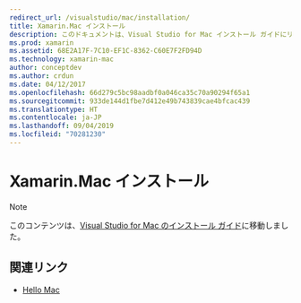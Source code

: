 ```yaml
---
redirect_url: /visualstudio/mac/installation/
title: Xamarin.Mac インストール
description: このドキュメントは、Visual Studio for Mac インストール ガイドにリンクしています。そのガイドでは、macOS 開発のために Xamarin.Mac をインストールする方法を説明しています。
ms.prod: xamarin
ms.assetid: 68E2A17F-7C10-EF1C-8362-C60E7F2FD94D
ms.technology: xamarin-mac
author: conceptdev
ms.author: crdun
ms.date: 04/12/2017
ms.openlocfilehash: 66d279c5bc98aadbf0a046ca35c70a90294f65a1
ms.sourcegitcommit: 933de144d1fbe7d412e49b743839cae4bfcac439
ms.translationtype: HT
ms.contentlocale: ja-JP
ms.lasthandoff: 09/04/2019
ms.locfileid: "70281230"
---
```

# <a name="xamarinmac-installation"></a>Xamarin.Mac インストール

> [!NOTE]
> このコンテンツは、[Visual Studio for Mac のインストール ガイド](https://docs.microsoft.com/visualstudio/mac/installation)に移動しました。

## <a name="related-links"></a>関連リンク

- [Hello Mac](~/mac/get-started/hello-mac.md)

